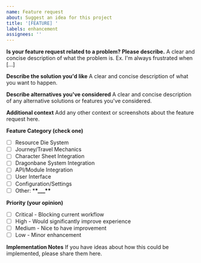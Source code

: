 ```yaml
---
name: Feature request
about: Suggest an idea for this project
title: '[FEATURE] '
labels: enhancement
assignees: ''
---
```


**Is your feature request related to a problem? Please describe.**
A clear and concise description of what the problem is. Ex. I'm always frustrated when [...]

**Describe the solution you'd like**
A clear and concise description of what you want to happen.

**Describe alternatives you've considered**
A clear and concise description of any alternative solutions or features you've considered.

**Additional context**
Add any other context or screenshots about the feature request here.

**Feature Category (check one)**

- [ ] Resource Die System
- [ ] Journey/Travel Mechanics
- [ ] Character Sheet Integration
- [ ] Dragonbane System Integration
- [ ] API/Module Integration
- [ ] User Interface
- [ ] Configuration/Settings
- [ ] Other: \***\*\_\_\_\*\***

**Priority (your opinion)**

- [ ] Critical - Blocking current workflow
- [ ] High - Would significantly improve experience
- [ ] Medium - Nice to have improvement
- [ ] Low - Minor enhancement

**Implementation Notes**
If you have ideas about how this could be implemented, please share them here.
